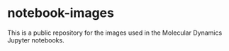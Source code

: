 # notebook-images

This is a public repository for the images used in the Molecular Dynamics Jupyter notebooks.
